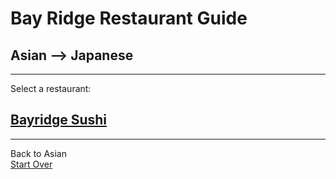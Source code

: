 # Bay Ridge Restaurant Guide
## Asian --> Japanese
---
Select a restaurant:
## [Bayridge Sushi]( http://www.brsushi.com/)
---
Back to Asian  
[Start Over](../home.md)